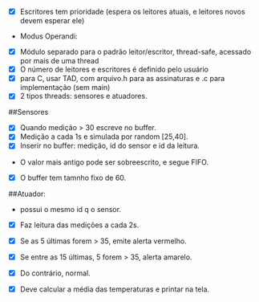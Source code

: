 - [x] Escritores tem prioridade (espera os leitores atuais, e leitores novos devem esperar ele)

* Modus Operandi:
- [x] Módulo separado para o padrão leitor/escritor, thread-safe, acessado por mais de uma thread
- [x] O número de leitores e escritores é definido pelo usuário
- [x] para C, usar TAD, com arquivo.h para as assinaturas e .c para implementação (sem main)
- [x] 2 tipos threads: sensores e atuadores.

##Sensores

- [x] Quando medição > 30 escreve no buffer. 
- [x] Medição a cada 1s e simulada por random [25,40].
- [X] Inserir no buffer: medição, id do sensor e id da leitura.
- O valor mais antigo pode ser sobreescrito, e segue FIFO.
- [x] O buffer tem tamnho fixo de 60.

##Atuador: 
- possui o mesmo id q o sensor. 
- [x] Faz leitura das medições a cada 2s. 
- [x] Se as 5 últimas forem > 35, emite alerta vermelho. 
- [x] Se entre as 15 últimas, 5 forem > 35, alerta amarelo. 
- [x] Do contrário, normal.
- [x] Deve calcular a média das temperaturas e printar na tela.



